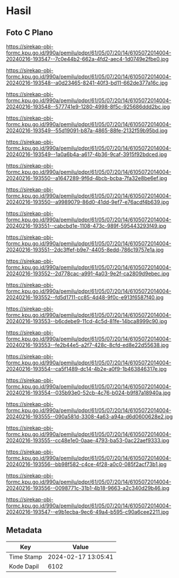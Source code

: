 # Hasil

## Foto C Plano

https://sirekap-obj-formc.kpu.go.id/990a/pemilu/pdpr/61/05/07/20/14/6105072014004-20240216-193547--7c0e44b2-662a-4fd2-aec4-1d0749e2fbe0.jpg

https://sirekap-obj-formc.kpu.go.id/990a/pemilu/pdpr/61/05/07/20/14/6105072014004-20240216-193548--a0d23465-8241-40f3-bd11-662de377a16c.jpg

https://sirekap-obj-formc.kpu.go.id/990a/pemilu/pdpr/61/05/07/20/14/6105072014004-20240216-193548--577741e9-1280-4998-8f5c-925686ddd2bc.jpg

https://sirekap-obj-formc.kpu.go.id/990a/pemilu/pdpr/61/05/07/20/14/6105072014004-20240216-193549--55d19091-b87a-4865-88fe-2132f59b95bd.jpg

https://sirekap-obj-formc.kpu.go.id/990a/pemilu/pdpr/61/05/07/20/14/6105072014004-20240216-193549--1a0a6b4a-a617-4b36-9caf-3915f92bdced.jpg

https://sirekap-obj-formc.kpu.go.id/990a/pemilu/pdpr/61/05/07/20/14/6105072014004-20240216-193550--a1647289-9f6d-4bcb-bcba-7fa32e8be6ef.jpg

https://sirekap-obj-formc.kpu.go.id/990a/pemilu/pdpr/61/05/07/20/14/6105072014004-20240216-193550--a9989079-86d0-41dd-9ef7-e76acdf4b639.jpg

https://sirekap-obj-formc.kpu.go.id/990a/pemilu/pdpr/61/05/07/20/14/6105072014004-20240216-193551--cabcbd1e-1108-473c-989f-595443293f49.jpg

https://sirekap-obj-formc.kpu.go.id/990a/pemilu/pdpr/61/05/07/20/14/6105072014004-20240216-193551--2dc3ffef-b9e7-4405-8edd-786c19757e1a.jpg

https://sirekap-obj-formc.kpu.go.id/990a/pemilu/pdpr/61/05/07/20/14/6105072014004-20240216-193552--2d778cac-a991-4a03-9e2f-ca2809d9ebec.jpg

https://sirekap-obj-formc.kpu.go.id/990a/pemilu/pdpr/61/05/07/20/14/6105072014004-20240216-193552--fd5d1711-cc85-4d48-9f0c-e913f6587f40.jpg

https://sirekap-obj-formc.kpu.go.id/990a/pemilu/pdpr/61/05/07/20/14/6105072014004-20240216-193553--b6cdebe9-11cd-4c5d-81fe-14bca8999c90.jpg

https://sirekap-obj-formc.kpu.go.id/990a/pemilu/pdpr/61/05/07/20/14/6105072014004-20240216-193553--fe2b44e5-a2f7-428c-8cfd-ed8e22d55638.jpg

https://sirekap-obj-formc.kpu.go.id/990a/pemilu/pdpr/61/05/07/20/14/6105072014004-20240216-193554--ca5f1489-dc14-4b2e-a0f9-1b463846317e.jpg

https://sirekap-obj-formc.kpu.go.id/990a/pemilu/pdpr/61/05/07/20/14/6105072014004-20240216-193554--035b93e0-52cb-4c76-b024-b9f87a18940a.jpg

https://sirekap-obj-formc.kpu.go.id/990a/pemilu/pdpr/61/05/07/20/14/6105072014004-20240216-193555--090a581d-3308-4a63-a94a-d6d0600628e2.jpg

https://sirekap-obj-formc.kpu.go.id/990a/pemilu/pdpr/61/05/07/20/14/6105072014004-20240216-193555--cc48e1e0-0aae-4793-ba53-0ac22aef9333.jpg

https://sirekap-obj-formc.kpu.go.id/990a/pemilu/pdpr/61/05/07/20/14/6105072014004-20240216-193556--bb98f582-c4ce-4f28-a0c0-085f2acf73b1.jpg

https://sirekap-obj-formc.kpu.go.id/990a/pemilu/pdpr/61/05/07/20/14/6105072014004-20240216-193556--0098771c-31b1-4b18-9663-a2c340d29b46.jpg

https://sirekap-obj-formc.kpu.go.id/990a/pemilu/pdpr/61/05/07/20/14/6105072014004-20240216-193547--e9b1ecba-9ec6-49a4-b595-c90a6cee2211.jpg


## Metadata

| Key        | Value               |
| ---------- | ------------------- |
| Time Stamp | 2024-02-17 13:05:41 |
| Kode Dapil | 6102                |



